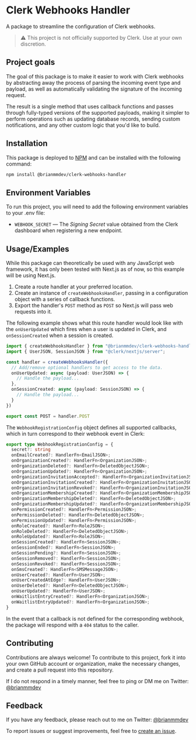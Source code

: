
# Clerk Webhooks Handler

A package to streamline the configuration of Clerk webhooks.

> ⚠ This project is not officially supported by Clerk. Use at your own discretion.

## Project goals

The goal of this package is to make it easier to work with Clerk webhooks by abstracting away the process of parsing the incoming event type and payload, as well as automatically validating the signature of the incoming request.

The result is a single method that uses callback functions and passes through fully-typed versions of the supported payloads, making it simpler to perform operations such as updating database records, sending custom notifications, and any other custom logic that you'd like to build.

## Installation

This package is deployed to [NPM](https://www.npmjs.com/package/@brianmmdev/clerk-webhooks-handler) and can be installed with the following command:

```bash
npm install @brianmmdev/clerk-webhooks-handler
```

## Environment Variables

To run this project, you will need to add the following environment variables to your .env file:

- `WEBHOOK_SECRET` — The _Signing Secret_ value obtained from the Clerk dashboard when registering a new endpoint.

## Usage/Examples

While this package can theoretically be used with any JavaScript web framework, it has only been tested with Next.js as of now, so this example will be using Next.js.

1. Create a route handler at your preferred location.
2. Create an instance of `createWebhooksHandler`, passing in a configuration object with a series of callback functions.
3. Export the handler's `POST` method as `POST` so Next.js will pass web requests into it.

The following example shows what this route handler would look like with the `onUserUpdated` which fires when a user is updated in Clerk, and `onSessionCreated` when a session is created.

```ts
import { createWebhooksHandler } from "@brianmmdev/clerk-webhooks-handler";
import { UserJSON, SessionJSON } from "@clerk/nextjs/server";

const handler = createWebhooksHandler({
  // Add/remove optional handlers to get access to the data.
  onUserUpdated: async (payload: UserJSON) => {
    // Handle the payload...
  },
  onSessionCreated: async (payload: SessionJSON) => {
    // Handle the payload...
  }
})

export const POST = handler.POST
```

The `WebhookRegistrationConfig` object defines all supported callbacks, which in turn correspond to their webhook event in Clerk:

```ts
export type WebhookRegistrationConfig = {
  secret?: string
  onEmailCreated?: HandlerFn<EmailJSON>;
  onOrganizationCreated?: HandlerFn<OrganizationJSON>;
  onOrganizationDeleted?: HandlerFn<DeletedObjectJSON>;
  onOrganizationUpdated?: HandlerFn<OrganizationJSON>;
  onOrganizationInvitationAccepted?: HandlerFn<OrganizationInvitationJSON>;
  onOrganizationInvitationCreated?: HandlerFn<OrganizationInvitationJSON>;
  onOrganizationInvitationRevoked?: HandlerFn<OrganizationInvitationJSON>;
  onOrganizationMembershipCreated?: HandlerFn<OrganizationMembershipJSON>;
  onOrganizationMembershipDeleted?: HandlerFn<DeletedObjectJSON>;
  onOrganizationMembershipUpdated?: HandlerFn<OrganizationMembershipJSON>;
  onPermissionCreated?: HandlerFn<PermissionJSON>;
  onPermissionDeleted?: HandlerFn<DeletedObjectJSON>;
  onPermissionUpdated?: HandlerFn<PermissionJSON>;
  onRoleCreated?: HandlerFn<RoleJSON>;
  onRoleDeleted?: HandlerFn<DeletedObjectJSON>;
  onRoleUpdated?: HandlerFn<RoleJSON>;
  onSessionCreated?: HandlerFn<SessionJSON>;
  onSessionEnded?: HandlerFn<SessionJSON>;
  onSessionPending?: HandlerFn<SessionJSON>;
  onSessionRemoved?: HandlerFn<SessionJSON>;
  onSessionRevoked?: HandlerFn<SessionJSON>;
  onSmsCreated?: HandlerFn<SMSMessageJSON>;
  onUserCreated?: HandlerFn<UserJSON>;
  onUserCreatedAtEdge?: HandlerFn<UserJSON>;
  onUserDeleted?: HandlerFn<DeletedObjectJSON>;
  onUserUpdated?: HandlerFn<UserJSON>;
  onWaitlistEntryCreated?: HandlerFn<OrganizationJSON>;
  onWaitlistEntryUpdated?: HandlerFn<OrganizationJSON>;
}
```

In the event that a callback is not defined for the corresponding webhook, the package will respond with a `404` status to the caller.

## Contributing

Contributions are always welcome! To contribute to this project, fork it into your own GitHub account or organization, make the necessary changes, and create a pull request into this repository.

If I do not respond in a timely manner, feel free to ping or DM me on Twitter: [@brianmmdev](https://twitter.com/brianmmdev)

## Feedback

If you have any feedback, please reach out to me on Twitter: [@brianmmdev](https://twitter.com/brianmmdev)

To report issues or suggest improvements, feel free to [create an issue]().
